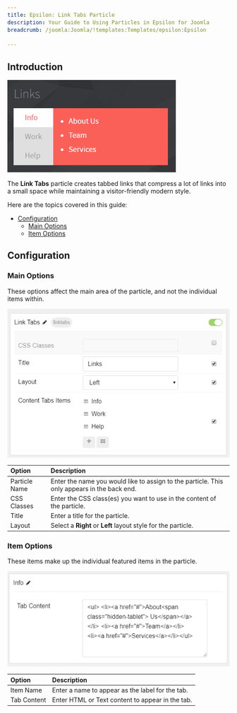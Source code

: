 ```yaml
---
title: Epsilon: Link Tabs Particle
description: Your Guide to Using Particles in Epsilon for Joomla
breadcrumb: /joomla:Joomla/!templates:Templates/epsilon:Epsilon

---
```


## Introduction

![](assets/particle_linktabs1.png)

The **Link Tabs** particle creates tabbed links that compress a lot of links into a small space while maintaining a visitor-friendly modern style.

Here are the topics covered in this guide:

* [Configuration](#configuration)
    - [Main Options](#main-options)
    - [Item Options](#item-options)

## Configuration

### Main Options

These options affect the main area of the particle, and not the individual items within.

![](assets/particle_linktabs2.png)

| Option        | Description                                                                                 |
|:------------- |:------------------------------------------------------------------------------------------- |
| Particle Name | Enter the name you would like to assign to the particle. This only appears in the back end. |
| CSS Classes   | Enter the CSS class(es) you want to use in the content of the particle.                     |
| Title         | Enter a title for the particle.                                                             |
| Layout        | Select a **Right** or **Left** layout style for the particle.                               |


### Item Options

These items make up the individual featured items in the particle.

![](assets/particle_linktabs3.png)

| Option      | Description                                      |
|:----------- |:------------------------------------------------ |
| Item Name   | Enter a name to appear as the label for the tab. |
| Tab Content | Enter HTML or Text content to appear in the tab. |
